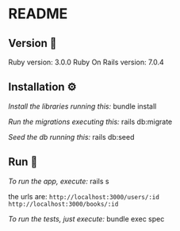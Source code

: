 # README

## Version 📌

Ruby version: 3.0.0
Ruby On Rails version: 7.0.4


## Installation ⚙️
_Install the libraries running this:_
bundle install

_Run the migrations executing this:_
rails db:migrate

_Seed the db running this:_
rails db:seed


## Run 🚀
_To run the app, execute:_
rails s

the urls are:
```http://localhost:3000/users/:id```
```http://localhost:3000/books/:id```

_To run the tests, just execute:_
bundle exec spec


